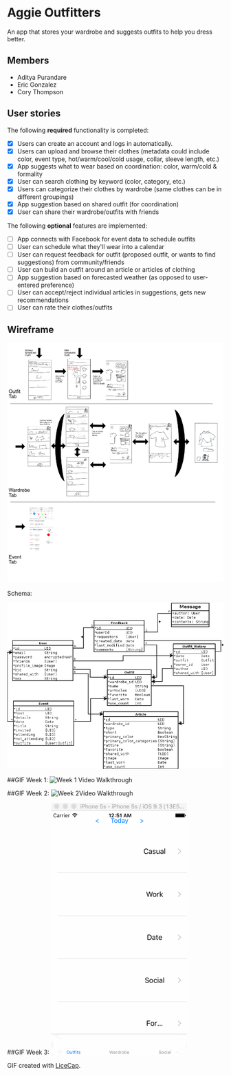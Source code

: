 # Aggie Outfitters

An app that stores your wardrobe and suggests outfits to help you dress better.

## Members

- Aditya Purandare
- Eric Gonzalez
- Cory Thompson

## User stories

The following **required** functionality is completed:
- [x] Users can create an account and logs in automatically.
- [x] Users can upload and browse their clothes (metadata could include color, event type, hot/warm/cool/cold usage, collar, sleeve length, etc.)
- [x] App suggests what to wear based on coordination: color, warm/cold & formality
- [x] User can search clothing by keyword (color, category, etc.)
- [x] Users can categorize their clothes by wardrobe (same clothes can be in different groupings)
- [x] App suggestion based on shared outfit (for coordination)
- [x] User can share their wardrobe/outfits with friends

The following **optional** features are implemented:
- [ ] App connects with Facebook for event data to schedule outfits
- [ ] User can schedule what they'll wear into a calendar
- [ ] User can request feedback for outfit (proposed outfit, or wants to find suggestions) from community/friends
- [ ] User can build an outfit around an article or articles of clothing
- [ ] App suggestion based on forecasted weather (as opposed to user-entered preference)
- [ ] User can accept/reject individual articles in suggestions, gets new recommendations
- [ ] User can rate their clothes/outfits

## Wireframe

![Alt text](/wireframes.png?raw=true "Wireframe")

Schema:

![Alt text](/Schema.png?raw=true "Schema")

##GIF Week 1:
<img src='http://i.imgur.com/1Y4hyyn.gif' title='Week 1 Video Walkthrough' width='' alt='Week 1 Video Walkthrough' />

##GIF Week 2:
<img src='http://i.imgur.com/Dg2OBXE.gif' title='Week 2Video Walkthrough' width='' alt='Week 2Video Walkthrough' />

##GIF Week 3:
<img src='./CPOutfitters-Sprint-Week-3.gif' title='Week 2Video Walkthrough' width='' alt='Week 2Video Walkthrough' />

GIF created with [LiceCap](http://www.cockos.com/licecap/).
